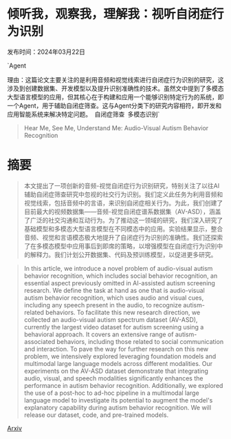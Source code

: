 # 倾听我，观察我，理解我：视听自闭症行为识别

发布时间：2024年03月22日

`Agent

理由：这篇论文主要关注的是利用音频和视觉线索进行自闭症行为识别的研究，这涉及到创建数据集、开发模型以及提升识别准确性的技术。虽然文中提到了多模态大型语言模型的应用，但其核心在于构建和应用一个能够识别特定行为的系统，即一个Agent，用于辅助自闭症筛查。这与Agent分类下的研究内容相符，即开发和应用智能系统来解决特定问题。` `自闭症筛查` `多模态识别`

> Hear Me, See Me, Understand Me: Audio-Visual Autism Behavior Recognition

# 摘要

> 本文提出了一项创新的音频-视觉自闭症行为识别研究，特别关注了以往AI辅助自闭症筛查研究中忽视的社交行为识别。我们定义此任务为利用音频和视觉线索，包括音频中的言语，来识别自闭症相关行为。为此，我们创建了目前最大的视频数据集——音频-视觉自闭症谱系数据集（AV-ASD），涵盖了广泛的社交沟通和互动行为。为了推动这一领域的研究，我们深入研究了基础模型和多模态大型语言模型在不同模态中的应用。实验结果显示，整合音频、视觉和言语模态极大地提升了自闭症行为识别的准确性。我们还探索了在多模态模型中应用事后到即席的策略，以增强模型在自闭症行为识别中的解释力。我们计划公开数据集、代码及预训练模型，以促进更多研究。

> In this article, we introduce a novel problem of audio-visual autism behavior recognition, which includes social behavior recognition, an essential aspect previously omitted in AI-assisted autism screening research. We define the task at hand as one that is audio-visual autism behavior recognition, which uses audio and visual cues, including any speech present in the audio, to recognize autism-related behaviors. To facilitate this new research direction, we collected an audio-visual autism spectrum dataset (AV-ASD), currently the largest video dataset for autism screening using a behavioral approach. It covers an extensive range of autism-associated behaviors, including those related to social communication and interaction. To pave the way for further research on this new problem, we intensively explored leveraging foundation models and multimodal large language models across different modalities. Our experiments on the AV-ASD dataset demonstrate that integrating audio, visual, and speech modalities significantly enhances the performance in autism behavior recognition. Additionally, we explored the use of a post-hoc to ad-hoc pipeline in a multimodal large language model to investigate its potential to augment the model's explanatory capability during autism behavior recognition. We will release our dataset, code, and pre-trained models.

[Arxiv](https://arxiv.org/abs/2406.02554)